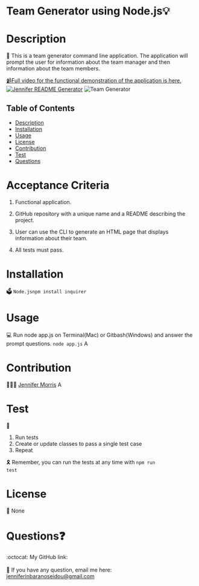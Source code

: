 
# Team Generator using Node.js💡
  
  
  
  # Description
  📝 This is a team generator command line application. The application will prompt the user for information about the team manager and then information about the team members.

<a href="https://youtu.be/KDYLwKzrlbc" rel="nofollow"><g-emoji class="g-emoji" alias="video_camera" fallback-src="https://github.githubassets.com/images/icons/emoji/unicode/1f4f9.png">📹</g-emoji>Full video for the functional demonstration of the application is here.</a>
    <a target="_blank" rel="noopener noreferrer" href="/jmorris107/Template-Engine---Employee-Summary.github.io/blob/main/src/team.generator.gif"><img src="/jmorris107/Good-README-Generator.github.io/raw/main/src/jennifer.readme.gif" alt="Jennifer README Generator" style="max-width:100%;"></a>
    <img src="/jmorris107/Template-Engine---Employee-Summary.github.io/raw/main/src/team.generator.gif" alt="Team Generator" style="max-width:100%;"></a>

  ## Table of Contents
  - [Description](#description)
  - [Installation](#installation)
  - [Usage](#usage)
  - [License](#license)
  - [Contribution](#contribution)
  - [Test](#test)
  - [Questions](#questions)

 # Acceptance Criteria
1. Functional application.
2. GitHub repository with a unique name and a README describing the project.
3. User can use the CLI to generate an HTML page that displays information about      their team.

4. All tests must pass.


  # Installation
  🗳 <code>Node.js</code><code>npm install inquirer</code>
  # Usage
  💻 Run node app.js on Terminal(Mac) or Gitbash(Windows) and answer the prompt questions. <code>node app.js</code>
  A
  # Contribution
  👩🏻‍💻 <a href="https://github.com/jmorris107">Jennifer Morris</a>
  A
  # Test
  🧩
1. Run tests
2. Create or update classes to pass a single test case
3. Repeat

🎗 Remember, you can run the tests at any time with <code>npm run test</code>
  
  # License
  🚀
  None

  # Questions❓
  :octocat: My GitHub link: [](https://github.com/)<br />
  <br />
   📩 If you have any question, email me here: jenniferinbaranoseidou@gmail.com<br /><br />
